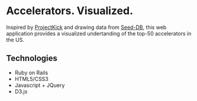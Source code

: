 # Accelerators. Visualized.

Inspired by [ProjectKick](http://projectkick.us) and drawing data from [Seed-DB](http://www.seed-db.com/),
this web application provides a visualized undertanding of the top-50 accelerators in the US.

## Technologies
* Ruby on Rails
* HTML5/CSS3
* Javascript + JQuery
* D3.js

